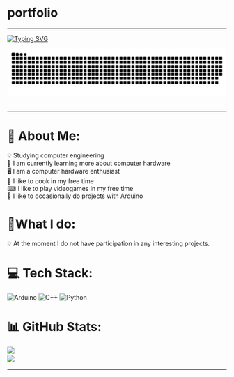 # portfolio

---

[![Typing SVG](https://readme-typing-svg.demolab.com?font=Fira+Code&weight=700&size=60&duration=10000&pause=2000&color=9D47F7&center=true&vCenter=true&random=false&width=1920&height=100&lines=Have+a+nice+day+and+have+fun+%3AD)](https://git.io/typing-svg)


<div align="center">
  <a href="https://1999azzar.github.io/1999AZZAR/">
  <img  src="https://github.com/1999AZZAR/1999AZZAR/blob/main/resources/img/grid-snake.svg"
       alt="snake" /></a>
</div>
<br>

---


# 💫 About Me:
💡 Studying computer engineering<br>
🌱 I am currently learning more about computer hardware<br>
🖥 I am a computer hardware enthusiast  
🍳 I like to cook in my free time  
⌨ I like to play videogames in my free time  
📓 I like to occasionally do projects with Arduino

# 📑What I do:
💡 At the moment I do not have participation in any interesting projects.


# 💻 Tech Stack:
![Arduino](https://img.shields.io/badge/-Arduino-00979D?style=for-the-badge&logo=Arduino&logoColor=white) ![C++](https://img.shields.io/badge/c++-%2300599C.svg?style=for-the-badge&logo=c%2B%2B&logoColor=white) ![Python](https://img.shields.io/badge/python-3670A0?style=for-the-badge&logo=python&logoColor=ffdd54)


# 📊 GitHub Stats:
![](https://github-readme-stats.vercel.app/api?username=RobertoPerezZamora&theme=midnight-purple&hide_border=true&include_all_commits=true&count_private=false)<br/>
![](https://github-readme-stats.vercel.app/api/top-langs/?username=RobertoPerezZamora&theme=midnight-purple&hide_border=true&include_all_commits=true&count_private=false&layout=compact)

---

<!-- Proudly created with GPRM ( https://gprm.itsvg.in ) -->
